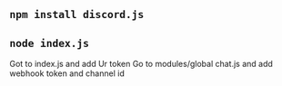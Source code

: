 ## ``npm install discord.js``
## ``node index.js``

Got to index.js and add Ur token
Go to modules/global chat.js and add webhook token and channel id